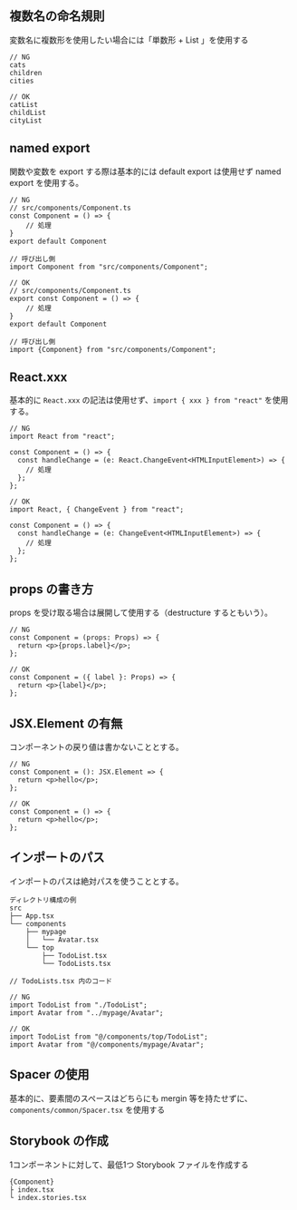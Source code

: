 
## 複数名の命名規則

変数名に複数形を使用したい場合には「単数形 + List 」を使用する

```tsx
// NG
cats
children
cities

// OK
catList
childList
cityList
```


## named export

関数や変数を export する際は基本的には default export は使用せず named export を使用する。

```tsx
// NG
// src/components/Component.ts
const Component = () => {
	// 処理
}
export default Component

// 呼び出し側
import Component from "src/components/Component";

// OK
// src/components/Component.ts
export const Component = () => {
	// 処理
}
export default Component

// 呼び出し側
import {Component} from "src/components/Component";

```

## React.xxx

基本的に `React.xxx` の記法は使用せず、`import { xxx } from "react"` を使用する。

```tsx
// NG
import React from "react";

const Component = () => {
  const handleChange = (e: React.ChangeEvent<HTMLInputElement>) => {
    // 処理
  };
};

// OK
import React, { ChangeEvent } from "react";

const Component = () => {
  const handleChange = (e: ChangeEvent<HTMLInputElement>) => {
    // 処理
  };
};
```

## props の書き方

props を受け取る場合は展開して使用する（destructure するともいう）。

```tsx
// NG
const Component = (props: Props) => {
  return <p>{props.label}</p>;
};

// OK
const Component = ({ label }: Props) => {
  return <p>{label}</p>;
};
```

## JSX.Element の有無

コンポーネントの戻り値は書かないこととする。

```tsx
// NG
const Component = (): JSX.Element => {
  return <p>hello</p>;
};

// OK
const Component = () => {
  return <p>hello</p>;
};
```

## インポートのパス

インポートのパスは絶対パスを使うこととする。

```
ディレクトリ構成の例
src
├── App.tsx
└── components
    ├── mypage
    │   └── Avatar.tsx
    └── top
        ├── TodoList.tsx
        └── TodoLists.tsx
```

```tsx
// TodoLists.tsx 内のコード

// NG
import TodoList from "./TodoList";
import Avatar from "../mypage/Avatar";

// OK
import TodoList from "@/components/top/TodoList";
import Avatar from "@/components/mypage/Avatar";
```

## Spacer の使用

基本的に、要素間のスペースはどちらにも mergin 等を持たせずに、`components/common/Spacer.tsx` を使用する

## Storybook の作成

1コンポーネントに対して、最低1つ Storybook ファイルを作成する
```
{Component}
├ index.tsx
└ index.stories.tsx
```

